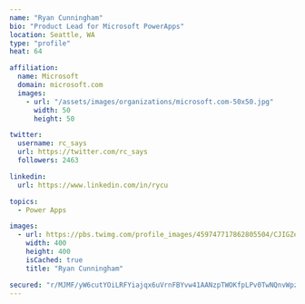 ```yaml
---
name: "Ryan Cunningham"
bio: "Product Lead for Microsoft PowerApps"
location: Seattle, WA
type: "profile"
heat: 64

affiliation:
  name: Microsoft
  domain: microsoft.com
  images:
    - url: "/assets/images/organizations/microsoft.com-50x50.jpg"
      width: 50
      height: 50

twitter:
  username: rc_says
  url: https://twitter.com/rc_says
  followers: 2463

linkedin:
  url: https://www.linkedin.com/in/rycu

topics:
  - Power Apps

images:
  - url: https://pbs.twimg.com/profile_images/459747717862805504/CJIGZejd_400x400.png
    width: 400
    height: 400
    isCached: true
    title: "Ryan Cunningham"

secured: "r/MJMF/yW6cutYOiLRFYiajqx6uVrnFBYvw41AANzpTWOKfpLPv0TwNQnvWpzs+xqebpOOYgj6H1hRwk/DvOP3vukk4UkE75VbBah/iE6alysOctJ5OC+fNChCu6GaWE87eBAYD7/rdqoF/Wvv0c4D648i5gkKNTVaxGjawH6uo6Rk4jZ5kUmTccKBL8rLproYr0lcVAvHJfPmdLaPgOjcfB8X24/TtMEq3068NhRzHXBRVfNfK1yh6qk4ZS8OI/JOaRhQhAg40sSZ3xr+7hNwebYT6Rkn5+FxX6eFwyOqi36cjo2ZtFFTcdQF9oWOHbp7ZlLJu6gyX4BFOC2Io9lKIbx4y+OAADLdShytCq7cnZ+wc+hbC8A9k0CsTHYzBlUVG1yKfGylfTCkxJ/I0eokcc/poWZndkA86kt79Mvpk=;eYqhsmns7tR6Fq9mkIIQ8A=="
---
```


